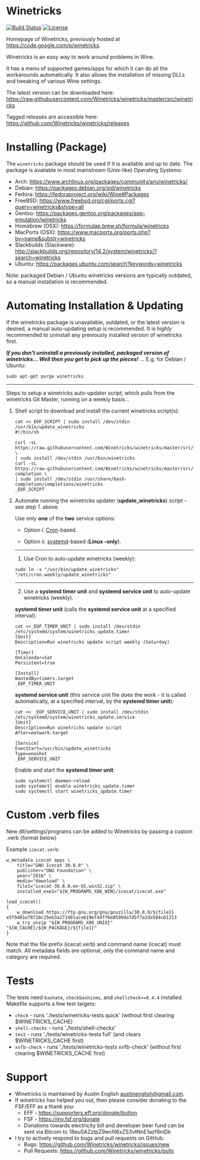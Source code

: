 # Winetricks
[![Build Status](https://travis-ci.org/Winetricks/winetricks.svg?branch=master)](https://travis-ci.org/Winetricks/winetricks) [![License](http://img.shields.io/:license-lgpl-green.svg)](https://tldrlegal.com/license/gnu-lesser-general-public-license-v2.1-(lgpl-2.1))

Homepage of Winetricks, previously hosted at <https://code.google.com/p/winetricks>.

Winetricks is an easy way to work around problems in Wine.

It has a menu of supported games/apps for which it can do all the workarounds automatically. It also allows the installation of missing DLLs and tweaking of various Wine settings.

The latest version can be downloaded here:
https://raw.githubusercontent.com/Winetricks/winetricks/master/src/winetricks

Tagged releases are accessible here:
https://github.com/Winetricks/winetricks/releases

# Installing (Package)
The ```winetricks``` package should be used if it is available and up to date. The package is available in most mainstream (Unix-like) Operating Systems:

* Arch: https://www.archlinux.org/packages/community/any/winetricks/
* Debian: https://packages.debian.org/sid/winetricks
* Fedora: https://fedoraproject.org/wiki/Wine#Packages
* FreeBSD: https://www.freebsd.org/cgi/ports.cgi?query=winetricks&stype=all
* Gentoo: https://packages.gentoo.org/packages/app-emulation/winetricks
* Homebrew (OSX): https://formulae.brew.sh/formula/winetricks
* MacPorts (OSX): https://www.macports.org/ports.php?by=name&substr=winetricks
* Slackbuilds (Slackware): http://slackbuilds.org/repository/14.2/system/winetricks/?search=winetricks
* Ubuntu: https://packages.ubuntu.com/search?keywords=winetricks

Note: packaged Debian / Ubuntu winetricks versions are typically outdated, so a manual installation is recommended.

# Automating Installation & Updating

If the winetricks package is unavailable, outdated, or the latest version is desired, a manual auto-updating setup is recommended.
It is _highly_ recommended to uninstall any previously installed version of winetricks first.

**_If you don't uninstall a previously installed, packaged version of winetricks... Well then you get to pick up the pieces!_** ... E.g. for Debian / Ubuntu:
```
sudo apt-get purge winetricks
```

<hr />

Steps to setup a winetricks auto-updater script, which pulls from the winetricks Git Master, running on a weekly basis...

1. Shell script to download and install the current winetricks script(s):
    ```
    cat <<_EOF_SCRIPT | sudo install /dev/stdin /usr/bin/update_winetricks
    #!/bin/sh

    curl -sL https://raw.githubusercontent.com/Winetricks/winetricks/master/src/winetricks \
    | sudo install /dev/stdin /usr/bin/winetricks
    curl -sL https://raw.githubusercontent.com/Winetricks/winetricks/master/src/winetricks.bash-completion \
    | sudo install /dev/stdin /usr/share/bash-completion/completions/winetricks
    _EOF_SCRIPT
    ```

2. Automate running the winetricks updater (**update_winetricks**) script - see step _1._ above.
    
    Use only **one** of the **two** service options:
   
   * Option _i._ [Cron](https://en.wikipedia.org/wiki/Cron)-based.
   
   * Option _ii._ [systemd](https://en.wikipedia.org/wiki/Systemd)-based (**Linux -only**).
    
    <hr />
    
    1. Use Cron to auto-update winetricks (weekly):
    
    ```
    sudo ln -s "/usr/bin/update_winetricks" "/etc/cron.weekly/update_winetricks"
    ```
    
    <hr />
    
    2. Use a **systemd timer unit** and **systemd service unit** to auto-update winetricks (weekly).
    
    **systemd timer unit** (calls the **systemd service unit** at a specified interval):
    ```
    cat <<_EOF_TIMER_UNIT | sudo install /dev/stdin /etc/systemd/system/winetricks_update.timer
    [Unit]
    Description=Run winetricks update script weekly (Saturday)

    [Timer]
    OnCalendar=Sat
    Persistent=true

    [Install]
    WantedBy=timers.target
    _EOF_TIMER_UNIT
    ```
    **systemd service unit** (this service unit file does the work - it is called automatically, at a specified interval, by the **systemd timer unit**):
    ```
    cat << _EOF_SERVICE_UNIT | sudo install /dev/stdin /etc/systemd/system/winetricks_update.service
    [Unit]
    Description=Run winetricks update script
    After=network.target

    [Service]
    ExecStart=/usr/bin/update_winetricks
    Type=oneshot
    _EOF_SERVICE_UNIT
    ```
    Enable and start the **systemd timer unit**:
    ```
    sudo systemctl daemon-reload
    sudo systemctl enable winetricks_update.timer
    sudo systemctl start winetricks_update.timer
    ```

# Custom .verb files
New dll/settings/programs can be added to Winetricks by passing a custom .verb (format below)

Example `icecat.verb`:

```
w_metadata icecat apps \
    title="GNU Icecat 38.8.0" \
    publisher="GNU Foundation" \
    year="2016" \
    media="download" \
    file1="icecat-38.8.0.en-US.win32.zip" \
    installed_exe1="${W_PROGRAMS_X86_WIN}/icecat/icecat.exe"

load_icecat()
{
    w_download https://ftp.gnu.org/gnu/gnuzilla/38.8.0/${file1} e5f9481e78710c25eb3a271d81aceb19ef44ff6e8599da7d5f7a2da584c01213
    w_try_unzip "${W_PROGRAMS_X86_UNIX}" "${W_CACHE}/${W_PACKAGE}/${file1}"
}
```

Note that the file prefix (icecat.verb) and command name (icecat) must match. All metadata fields are optional, only the command name and category are required.

# Tests
The tests need `bashate`, `checkbashisms`, and `shellcheck>=0.4.4` installed.
Makefile supports a few test targets:

* `check` - runs './tests/winetricks-tests quick' (without first clearing $WINETRICKS_CACHE)
* `shell-checks` - runs './tests/shell-checks'
* `test` - runs './tests/winetricks-tests full' (and clears $WINETRICKS_CACHE first)
* `xvfb-check` - runs './tests/winetricks-tests xvfb-check' (without first clearing $WINETRICKS_CACHE first)

# Support
* Winetricks is maintained by Austin English <austinenglish@gmail.com>.
* If winetricks has helped you out, then please consider donating to the FSF/EFF as a thank you:
  * EFF - https://supporters.eff.org/donate/button
  * FSF - https://my.fsf.org/donate
  * Donations towards electricity bill and developer beer fund can be sent via Bitcoin to 18euSAZztpZ9wcN6xZS3vtNnE1azf8niDk
* I try to actively respond to bugs and pull requests on GitHub:
  * Bugs: https://github.com/Winetricks/winetricks/issues/new
  * Pull Requests: https://github.com/Winetricks/winetricks/pulls
